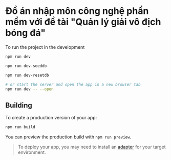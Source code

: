 # Đồ án nhập môn công nghệ phần mềm với đề tài "Quản lý giải vô địch bóng đá"
 
To run the project in the development

```bash
npm run dev

npm run dev-seeddb

npm run dev-resetdb

# or start the server and open the app in a new browser tab
npm run dev -- --open
```

## Building

To create a production version of your app:

```bash
npm run build
```

You can preview the production build with `npm run preview`.

> To deploy your app, you may need to install an [adapter](https://svelte.dev/docs/kit/adapters) for your target environment.
